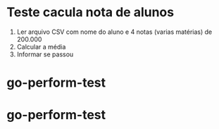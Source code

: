 # Teste cacula nota de alunos

1. Ler arquivo CSV com nome do aluno e 4 notas (varias matérias) de 200.000
2. Calcular a média
3. Informar se passou
# go-perform-test
# go-perform-test
